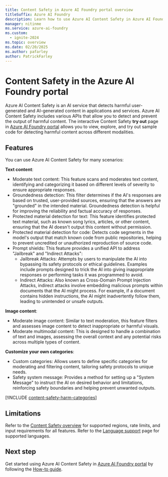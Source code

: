 ```yaml
---
title: Content Safety in Azure AI Foundry portal overview
titleSuffix: Azure AI Foundry
description: Learn how to use Azure AI Content Safety in Azure AI Foundry portal to detect harmful user-generated and AI-generated content in applications and services.
manager: nitinme
ms.service: azure-ai-foundry
ms.custom:
  - ignite-2024
ms.topic: overview
ms.date: 02/20/2025
ms.author: pafarley
author: PatrickFarley
---
```


# Content Safety in the Azure AI Foundry portal

Azure AI Content Safety is an AI service that detects harmful user-generated and AI-generated content in applications and services. Azure AI Content Safety includes various APIs that allow you to detect and prevent the output of harmful content. The interactive Content Safety **try out** page in [Azure AI Foundry portal](https://ai.azure.com) allows you to view, explore, and try out sample code for detecting harmful content across different modalities. 

## Features

You can use Azure AI Content Safety for many scenarios: 

**Text content**: 
- Moderate text content: This feature scans and moderates text content, identifying and categorizing it based on different levels of severity to ensure appropriate responses. 
- Groundedness detection: This filter determines if the AI's responses are based on trusted, user-provided sources, ensuring that the answers are "grounded" in the intended material. Groundedness detection is helpful for improving the reliability and factual accuracy of responses. 
- Protected material detection for text: This feature identifies protected text material, such as known song lyrics, articles, or other content, ensuring that the AI doesn't output this content without permission. 
- Protected material detection for code: Detects code segments in the model's output that match known code from public repositories, helping to prevent uncredited or unauthorized reproduction of source code. 
- Prompt shields: This feature provides a unified API to address "Jailbreak" and "Indirect Attacks": 
    - Jailbreak Attacks: Attempts by users to manipulate the AI into bypassing its safety protocols or ethical guidelines. Examples include prompts designed to trick the AI into giving inappropriate responses or performing tasks it was programmed to avoid. 
    - Indirect Attacks: Also known as Cross-Domain Prompt Injection Attacks, indirect attacks involve embedding malicious prompts within documents that the AI might process. For example, if a document contains hidden instructions, the AI might inadvertently follow them, leading to unintended or unsafe outputs. 

**Image content**: 
- Moderate image content: Similar to text moderation, this feature filters and assesses image content to detect inappropriate or harmful visuals. 
- Moderate multimodal content: This is designed to handle a combination of text and images, assessing the overall context and any potential risks across multiple types of content. 

**Customize your own categories**: 
- Custom categories: Allows users to define specific categories for moderating and filtering content, tailoring safety protocols to unique needs. 
- Safety system message: Provides a method for setting up a "System Message" to instruct the AI on desired behavior and limitations, reinforcing safety boundaries and helping prevent unwanted outputs. 

[!INCLUDE [content-safety-harm-categories](../includes/content-safety-harm-categories.md)]

## Limitations

Refer to the [Content Safety overview](/azure/ai-services/content-safety/overview) for supported regions, rate limits, and input requirements for all features. Refer to the [Language support](/azure/ai-services/content-safety/language-support) page for supported languages. 


## Next step

Get started using Azure AI Content Safety in [Azure AI Foundry portal](https://ai.azure.com) by following the [How-to guide](./how-to/content-safety.md).